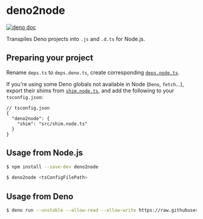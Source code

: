 # deno2node

<a href="https://doc.deno.land/https/raw.githubusercontent.com/wojpawlik/deno2node/main/src/mod.ts"><img src="https://doc.deno.land/badge.svg" alt="deno doc"></a>

Transpiles Deno projects into `.js` and `.d.ts` for Node.js.

## Preparing your project

Rename `deps.ts` to `deps.deno.ts`, create corresponding [`deps.node.ts`].

<!-- deno-fmt-ignore -->
If you're using some Deno globals not available in Node (`Deno`, `fetch`...),
export their shims from [`shim.node.ts`],
and add the following to your `tsconfig.json`:

```jsonc
// tsconfig.json
{
  "deno2node": {
    "shim": "src/shim.node.ts"
  }
}
```

## Usage from Node.js

```sh
$ npm install --save-dev deno2node
```

```sh
$ deno2node <tsConfigFilePath>
```

## Usage from Deno

```sh
$ deno run --unstable --allow-read --allow-write https://raw.githubusercontent.com/wojpawlik/deno2node/v0.3.0/src/cli.ts <tsConfigFilePath>
```

[`deps.node.ts`]: https://github.com/wojpawlik/deno2node/blob/main/src/deps.node.ts
[`shim.node.ts`]: https://github.com/wojpawlik/deno2node/blob/main/src/shim.node.ts
